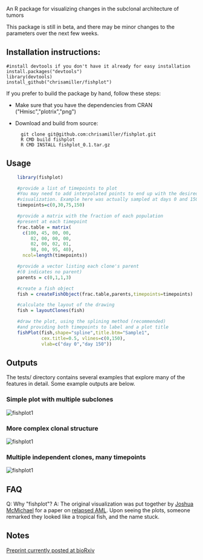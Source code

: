 An R package for visualizing changes in the subclonal architecture of tumors

This package is still in beta, and there may be minor changes to the parameters over the next few weeks.

## Installation instructions:

    #install devtools if you don't have it already for easy installation
    install.packages("devtools")
    library(devtools)
    install_github("chrisamiller/fishplot")

If you prefer to build the package by hand, follow these steps:

- Make sure that you have the dependencies from CRAN ("Hmisc","plotrix","png")

- Download and build from source:

        git clone git@github.com:chrisamiller/fishplot.git
        R CMD build fishplot
        R CMD INSTALL fishplot_0.1.tar.gz

## Usage
```R
    library(fishplot)

    #provide a list of timepoints to plot
    #You may need to add interpolated points to end up with the desired
    #visualization. Example here was actually sampled at days 0 and 150
    timepoints=c(0,30,75,150)      

    #provide a matrix with the fraction of each population
    #present at each timepoint
    frac.table = matrix(
      c(100, 45, 00, 00,
         02, 00, 00, 00,
         02, 00, 02, 01,
         98, 00, 95, 40),
      ncol=length(timepoints))

    #provide a vector listing each clone's parent
    #(0 indicates no parent)
    parents = c(0,1,1,3)

    #create a fish object
    fish = createFishObject(frac.table,parents,timepoints=timepoints)

    #calculate the layout of the drawing
    fish = layoutClones(fish)

    #draw the plot, using the splining method (recommended)
    #and providing both timepoints to label and a plot title
    fishPlot(fish,shape="spline",title.btm="Sample1",
             cex.title=0.5, vlines=c(0,150), 
             vlab=c("day 0","day 150"))
```

## Outputs
The tests/ directory contains several examples that explore many of the features in detail. Some example outputs are below.

### Simple plot with multiple subclones
![fishplot1](http://i.imgur.com/OECRqcD.png)

### More complex clonal structure
![fishplot1](http://i.imgur.com/gYO23si.png)

### Multiple independent clones, many timepoints
![fishplot1](http://i.imgur.com/uFPgudQ.png)

## FAQ

Q: Why "fishplot"?
A: The original visualization was put together by [Joshua McMichael](https://github.com/jmcmichael) for a paper on [relapsed AML](http://www.nature.com/nature/journal/v481/n7382/full/nature10738.html). Upon seeing the plots, someone remarked they looked like a tropical fish, and the name stuck.

## Notes
[Preprint currently posted at bioRxiv](http://biorxiv.org/content/early/2016/06/15/059055)
